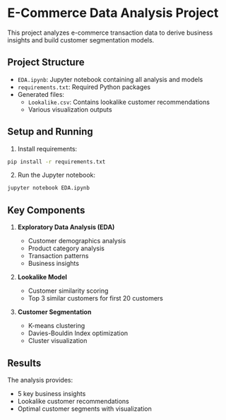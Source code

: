 # E-Commerce Data Analysis Project

This project analyzes e-commerce transaction data to derive business insights and build customer segmentation models.

## Project Structure

- `EDA.ipynb`: Jupyter notebook containing all analysis and models
- `requirements.txt`: Required Python packages
- Generated files:
  - `Lookalike.csv`: Contains lookalike customer recommendations
  - Various visualization outputs

## Setup and Running

1. Install requirements:
```bash
pip install -r requirements.txt
```

2. Run the Jupyter notebook:
```bash
jupyter notebook EDA.ipynb
```

## Key Components

1. **Exploratory Data Analysis (EDA)**
   - Customer demographics analysis
   - Product category analysis
   - Transaction patterns
   - Business insights

2. **Lookalike Model**
   - Customer similarity scoring
   - Top 3 similar customers for first 20 customers

3. **Customer Segmentation**
   - K-means clustering
   - Davies-Bouldin Index optimization
   - Cluster visualization

## Results

The analysis provides:
- 5 key business insights
- Lookalike customer recommendations
- Optimal customer segments with visualization